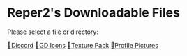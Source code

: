 # Reper2's Downloadable Files
Please select a file or directory:

[📁Discord](https://reper2.github.io/Downloadable-Files/md/Discord/discord)
[📁GD Icons]()
[📁Texture Pack]()
[📁Profile Pictures]()
